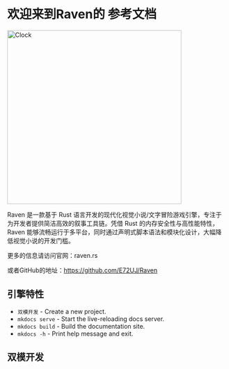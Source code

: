 # 欢迎来到Raven的 参考文档

<img
  src="https://imgs.freeimg.cn/s/68309e7895514.png"
  alt="Clock"
  width="400px">
  
Raven 是一款基于 Rust 语言开发的现代化视觉小说/文字冒险游戏引擎，专注于为开发者提供简洁高效的叙事工具链。凭借 Rust 的内存安全性与高性能特性，Raven 能够流畅运行于多平台，同时通过声明式脚本语法和模块化设计，大幅降低视觉小说的开发门槛。

更多的信息请访问官网：raven.rs 

或者GitHub的地址：https://github.com/E72UJ/Raven

## 引擎特性

* `双模开发` - Create a new project.
* `mkdocs serve` - Start the live-reloading docs server.
* `mkdocs build` - Build the documentation site.
* `mkdocs -h` - Print help message and exit.

## 双模开发



